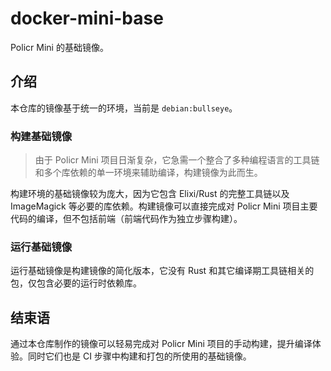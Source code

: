 # docker-mini-base

Policr Mini 的基础镜像。

## 介绍

本仓库的镜像基于统一的环境，当前是 `debian:bullseye`。

### 构建基础镜像

>由于 Policr Mini 项目日渐复杂，它急需一个整合了多种编程语言的工具链和多个库依赖的单一环境来辅助编译，构建镜像为此而生。

构建环境的基础镜像较为庞大，因为它包含 Elixi/Rust 的完整工具链以及 ImageMagick 等必要的库依赖。构建镜像可以直接完成对 Policr Mini 项目主要代码的编译，但不包括前端（前端代码作为独立步骤构建）。

### 运行基础镜像

运行基础镜像是构建镜像的简化版本，它没有 Rust 和其它编译期工具链相关的包，仅包含必要的运行时依赖库。

## 结束语

通过本仓库制作的镜像可以轻易完成对 Policr Mini 项目的手动构建，提升编译体验。同时它们也是 CI 步骤中构建和打包的所使用的基础镜像。
